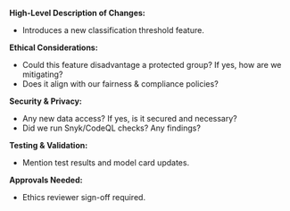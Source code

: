 <!-- PULL_REQUEST_TEMPLATE.md -->

**High-Level Description of Changes:**
- Introduces a new classification threshold feature.

**Ethical Considerations:**
- Could this feature disadvantage a protected group? If yes, how are we mitigating?
- Does it align with our fairness & compliance policies?

**Security & Privacy:**
- Any new data access? If yes, is it secured and necessary?
- Did we run Snyk/CodeQL checks? Any findings?

**Testing & Validation:**
- Mention test results and model card updates.

**Approvals Needed:**
- Ethics reviewer sign-off required.
